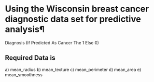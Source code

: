 
# Using the Wisconsin breast cancer diagnostic data set for predictive analysis¶

Diagnosis (If Predicted As Cancer The 1 Else 0)
## Required Data is
 a) mean_radius	
 b) mean_texture
 c) mean_perimeter
 d) mean_area
 e) mean_smoothness
